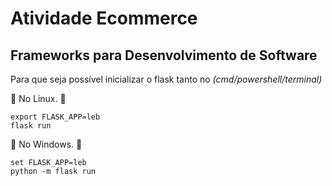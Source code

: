 # Atividade Ecommerce
## Frameworks para Desenvolvimento de Software


Para que seja possível inicializar o flask tanto no *(cmd/powershell/terminal)* 

:rocket: No Linux. :rocket:

```
export FLASK_APP=leb
flask run
```
:rocket: No Windows. :rocket:

```
set FLASK_APP=leb
python -m flask run
```
